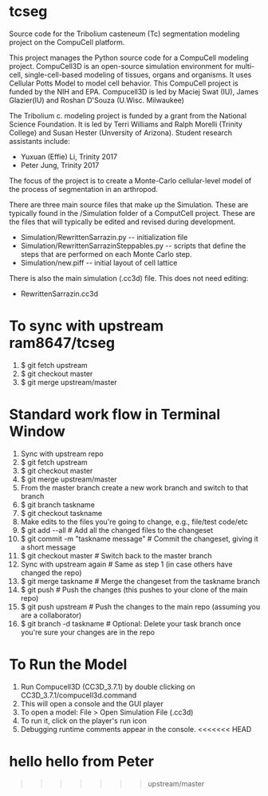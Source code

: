 tcseg
=====

Source code for the Tribolium casteneum (Tc) segmentation modeling project on the CompuCell platform.

This project manages the Python source code for a CompuCell modeling project. CompuCell3D is an open-source simulation environment for multi-cell, single-cell-based modeling of tissues, organs and organisms.  It uses Cellular Potts Model to model cell behavior.  This CompuCell project is funded by the NIH and EPA.  Compucell3D is led by Maciej Swat (IU), James Glazier(IU) and Roshan D'Souza (U.Wisc. Milwaukee)

The Tribolium c. modeling project is funded by a grant from the National Science Foundation. It is led by Terri Williams and Ralph Morelli (Trinity College) and Susan Hester (Unversity of Arizona).  Student research assistants include:

* Yuxuan (Effie) Li, Trinity 2017
* Peter Jung, Trinity 2017

The focus of the project is to create a Monte-Carlo cellular-level model of the process of segmentation in an arthropod. 

There are three main source files that make up the Simulation.  These are typically found in the /Simulation folder of a ComputCell project.
These are the files that will typically be edited and revised during development.
 
 *  Simulation/RewrittenSarrazin.py -- initialization file
 *  Simulation/RewrittenSarrazinSteppables.py -- scripts that define the steps that are performed on each Monte Carlo step.
 *  Simulation/new.piff  -- initial layout of cell lattice

There is also the main simulation (.cc3d) file.  This does not need editing:

 * RewrittenSarrazin.cc3d
 
To sync with upstream ram8647/tcseg
====================================
  1. $ git fetch upstream
  2. $ git checkout master
  3. $ git merge upstream/master

Standard work flow in Terminal Window
=====================================
1. Sync with upstream repo
  1. $ git fetch upstream
  2. $ git checkout master
  3. $ git merge upstream/master
2. From the master branch create a new work branch and switch to that branch
  1. $ git branch taskname
  2. $ git checkout taskname
3. Make edits to the files you're going to change, e.g.,  file/test code/etc
4. $ git add --all                     # Add all the changed files to the changeset
5. $ git commit -m "taskname message"  # Commit the changeset, giving it a short message
6. $ git checkout master               # Switch back to the master branch
7. Sync with upstream again            # Same as step 1 (in case others have changed the repo)
8. $ git merge taskname                # Merge the changeset from the taskname branch
9. $ git push                          # Push the changes (this pushes to your clone of the main repo)
10. $ git push upstream                # Push the changes to the main repo (assuming you are a collaborator)
11. $ git branch -d taskname           # Optional: Delete your task branch once you're sure your changes are in the repo


To Run the Model
================
 1. Run Compucell3D (CC3D_3.7.1) by double clicking on CC3D_3.7.1/compucell3d.command
 2. This will open a console and the GUI player
 3. To open a model: File > Open Simulation File (.cc3d)
 4. To run it, click on the player's run icon
 5. Debugging runtime comments appear in the console.
<<<<<<< HEAD

hello
hello from Peter
=======
>>>>>>> upstream/master
